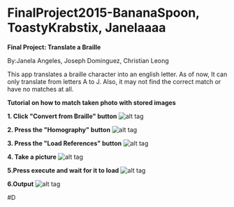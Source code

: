 # FinalProject2015-BananaSpoon, ToastyKrabstix, Janelaaaa

**Final Project: Translate a Braille**

By:Janela Angeles, Joseph Dominguez, Christian Leong

This app translates a braille character into an english letter. As of now, It can only translate from letters A to J.
Also, it may not find the correct match or have no matches at all. 

**Tutorial on how to match taken photo with stored images**

**1. Click "Convert from Braille" button**
![alt tag](https://github.com/DeLaSalleUniversity-Manila/finalproject2015-BananaSpoon/blob/master/device-2015-12-08-181717.png)

**2. Press the "Homography" button**
![alt tag](https://github.com/DeLaSalleUniversity-Manila/finalproject2015-BananaSpoon/blob/master/device-2015-12-08-181755.png)

**3. Press the "Load References" button**
![alt tag](https://github.com/DeLaSalleUniversity-Manila/finalproject2015-BananaSpoon/blob/master/device-2015-12-08-181806.png)

**4. Take a picture**
![alt tag](https://github.com/DeLaSalleUniversity-Manila/finalproject2015-BananaSpoon/blob/master/device-2015-12-08-181832.png)

**5.Press execute and wait for it to load**
![alt tag](https://github.com/DeLaSalleUniversity-Manila/finalproject2015-BananaSpoon/blob/master/device-2015-12-08-181851.png)

**6.Output**
![alt tag](https://github.com/DeLaSalleUniversity-Manila/finalproject2015-BananaSpoon/blob/master/device-2015-12-08-181904.png)

#D
